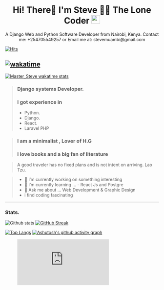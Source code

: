 
<h1 align="center">
  Hi! There👋 I'm Steve 👨‍💻 The Lone Coder
  <img src="https://media.giphy.com/media/hvRJCLFzcasrR4ia7z/giphy.gif" width="28">
</h1>
<p align='center'>
  A Django Web and Python Software Developer from Nairobi, Kenya.
  Contact me: +254705549257 or Email me at: stevemuambi@gmail.com
</p>


<p align='center'>

[![Hits](https://hits.seeyoufarm.com/api/count/incr/badge.svg?url=https%3A%2F%2Fgithub.com%2Fstevescilar&count_bg=%23074771&title_bg=%23555555&icon=&icon_color=%23E7E7E7&title=Profile+Visits&edge_flat=false)](https://hits.seeyoufarm.com)

</p>



<p align='center'>

## [![wakatime](https://wakatime.com/badge/user/563ecbb7-89c4-4563-82c1-258e14191d74.svg)](https://wakatime.com/@563ecbb7-89c4-4563-82c1-258e14191d74) 
>

[![Master_Steve wakatime stats](https://github-readme-stats.vercel.app/api/wakatime?username=Master_Steve)](https://github.com/stevescilar/stevescilar)

</p>

> ### Django systems Developer. 
> ### I got experience in
>    -  Python. 
>    -  Django. 
>    -  React. 
>    -  Laravel PHP


> ### I am a minimalist , Lover of H.G 
> ### I love books and a big fan of literature 

 
> A good traveler has no fixed plans and is not intent on arriving.
  Lao Tzu. 

> - 🔭 I’m currently working on something interesting 
> - 🌱 I’m currently learning ... - React Js and Postgre
> - 💬 Ask me about ... Web Development & Graphic Design
> - i find coding fascinating 
-----------------------------------------------------------------------------------------------------------------
### Stats. 
![Github stats](https://github-readme-stats.vercel.app/api?username=stevescilar&theme=cobalt&show_icons=true)
[![GitHub Streak](https://github-readme-streak-stats.herokuapp.com?user=stevescilar&theme=synthwave&date_format=j%20M%5B%20Y%5D)](https://git.io/streak-stats)

[![Top Langs](https://github-readme-stats.vercel.app/api/top-langs/?username=stevescilar)](https://github.com/stevescilar/github-readme-stats)
[![Ashutosh's github activity graph](https://activity-graph.herokuapp.com/graph?username=stevescilar&theme=react-dark)](https://github.com/stevescilar/github-readme-activity-graph)





<figure><embed src="https://wakatime.com/share/@Master_Steve/6d044235-b3e1-4507-8aa0-613db28c680c.svg"></embed></figure>


